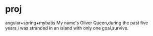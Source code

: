 # proj
angular+spring+mybatis
My name's Oliver Queen,during the past five years,i was stranded in an island with only one goal,survive.
